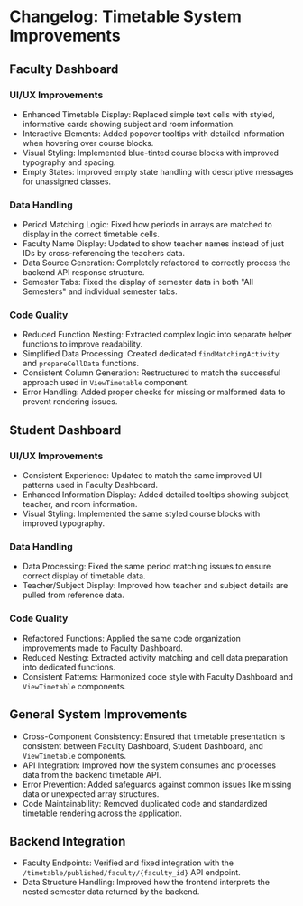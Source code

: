 # Changelog: Timetable System Improvements

## Faculty Dashboard
### UI/UX Improvements
- Enhanced Timetable Display: Replaced simple text cells with styled, informative cards showing subject and room information.
- Interactive Elements: Added popover tooltips with detailed information when hovering over course blocks.
- Visual Styling: Implemented blue-tinted course blocks with improved typography and spacing.
- Empty States: Improved empty state handling with descriptive messages for unassigned classes.

### Data Handling
- Period Matching Logic: Fixed how periods in arrays are matched to display in the correct timetable cells.
- Faculty Name Display: Updated to show teacher names instead of just IDs by cross-referencing the teachers data.
- Data Source Generation: Completely refactored to correctly process the backend API response structure.
- Semester Tabs: Fixed the display of semester data in both "All Semesters" and individual semester tabs.

### Code Quality
- Reduced Function Nesting: Extracted complex logic into separate helper functions to improve readability.
- Simplified Data Processing: Created dedicated `findMatchingActivity` and `prepareCellData` functions.
- Consistent Column Generation: Restructured to match the successful approach used in `ViewTimetable` component.
- Error Handling: Added proper checks for missing or malformed data to prevent rendering issues.

## Student Dashboard
### UI/UX Improvements
- Consistent Experience: Updated to match the same improved UI patterns used in Faculty Dashboard.
- Enhanced Information Display: Added detailed tooltips showing subject, teacher, and room information.
- Visual Styling: Implemented the same styled course blocks with improved typography.

### Data Handling
- Data Processing: Fixed the same period matching issues to ensure correct display of timetable data.
- Teacher/Subject Display: Improved how teacher and subject details are pulled from reference data.

### Code Quality
- Refactored Functions: Applied the same code organization improvements made to Faculty Dashboard.
- Reduced Nesting: Extracted activity matching and cell data preparation into dedicated functions.
- Consistent Patterns: Harmonized code style with Faculty Dashboard and `ViewTimetable` components.

## General System Improvements
- Cross-Component Consistency: Ensured that timetable presentation is consistent between Faculty Dashboard, Student Dashboard, and `ViewTimetable` components.
- API Integration: Improved how the system consumes and processes data from the backend timetable API.
- Error Prevention: Added safeguards against common issues like missing data or unexpected array structures.
- Code Maintainability: Removed duplicated code and standardized timetable rendering across the application.

## Backend Integration
- Faculty Endpoints: Verified and fixed integration with the `/timetable/published/faculty/{faculty_id}` API endpoint.
- Data Structure Handling: Improved how the frontend interprets the nested semester data returned by the backend.